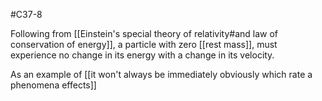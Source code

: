 #C37-8

Following from [[Einstein's special theory of relativity#and law of conservation of energy]], a particle with zero [[rest mass]], must experience no change in its energy with a change in its velocity.

As an example of [[it won't always be immediately obviously which rate a phenomena effects]]